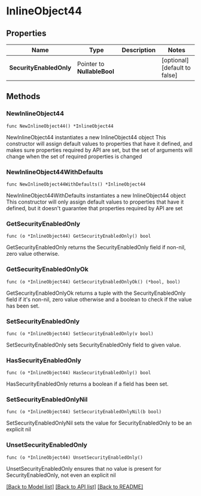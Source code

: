 # InlineObject44

## Properties

Name | Type | Description | Notes
------------ | ------------- | ------------- | -------------
**SecurityEnabledOnly** | Pointer to **NullableBool** |  | [optional] [default to false]

## Methods

### NewInlineObject44

`func NewInlineObject44() *InlineObject44`

NewInlineObject44 instantiates a new InlineObject44 object
This constructor will assign default values to properties that have it defined,
and makes sure properties required by API are set, but the set of arguments
will change when the set of required properties is changed

### NewInlineObject44WithDefaults

`func NewInlineObject44WithDefaults() *InlineObject44`

NewInlineObject44WithDefaults instantiates a new InlineObject44 object
This constructor will only assign default values to properties that have it defined,
but it doesn't guarantee that properties required by API are set

### GetSecurityEnabledOnly

`func (o *InlineObject44) GetSecurityEnabledOnly() bool`

GetSecurityEnabledOnly returns the SecurityEnabledOnly field if non-nil, zero value otherwise.

### GetSecurityEnabledOnlyOk

`func (o *InlineObject44) GetSecurityEnabledOnlyOk() (*bool, bool)`

GetSecurityEnabledOnlyOk returns a tuple with the SecurityEnabledOnly field if it's non-nil, zero value otherwise
and a boolean to check if the value has been set.

### SetSecurityEnabledOnly

`func (o *InlineObject44) SetSecurityEnabledOnly(v bool)`

SetSecurityEnabledOnly sets SecurityEnabledOnly field to given value.

### HasSecurityEnabledOnly

`func (o *InlineObject44) HasSecurityEnabledOnly() bool`

HasSecurityEnabledOnly returns a boolean if a field has been set.

### SetSecurityEnabledOnlyNil

`func (o *InlineObject44) SetSecurityEnabledOnlyNil(b bool)`

 SetSecurityEnabledOnlyNil sets the value for SecurityEnabledOnly to be an explicit nil

### UnsetSecurityEnabledOnly
`func (o *InlineObject44) UnsetSecurityEnabledOnly()`

UnsetSecurityEnabledOnly ensures that no value is present for SecurityEnabledOnly, not even an explicit nil

[[Back to Model list]](../README.md#documentation-for-models) [[Back to API list]](../README.md#documentation-for-api-endpoints) [[Back to README]](../README.md)


